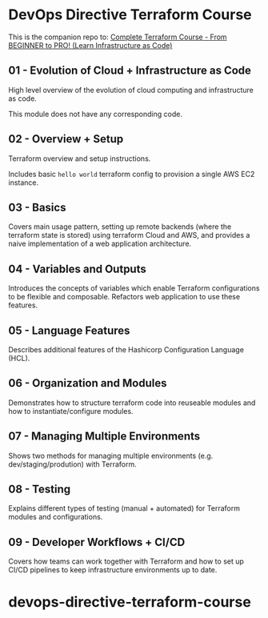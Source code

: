 # DevOps Directive Terraform Course

This is the companion repo to: [Complete Terraform Course - From BEGINNER to PRO! (Learn Infrastructure as Code)](https://www.youtube.com/watch?v=7xngnjfIlK4)

## 01 - Evolution of Cloud + Infrastructure as Code

High level overview of the evolution of cloud computing and infrastructure as code.

This module does not have any corresponding code.

## 02 - Overview + Setup

Terraform overview and setup instructions.

Includes basic `hello world` terraform config to provision a single AWS EC2 instance.

## 03 - Basics

Covers main usage pattern, setting up remote backends (where the terraform state is stored) using terraform Cloud and AWS, and provides a naive implementation of a web application architecture.

## 04 - Variables and Outputs

Introduces the concepts of variables which enable Terraform configurations to be flexible and composable. Refactors web application to use these features.

## 05 - Language Features

Describes additional features of the Hashicorp Configuration Language (HCL).

## 06 - Organization and Modules

Demonstrates how to structure terraform code into reuseable modules and how to instantiate/configure modules.

## 07 - Managing Multiple Environments

Shows two methods for managing multiple environments (e.g. dev/staging/prodution) with Terraform.

## 08 - Testing

Explains different types of testing (manual + automated) for Terraform modules and configurations.

## 09 - Developer Workflows + CI/CD

Covers how teams can work together with Terraform and how to set up CI/CD pipelines to keep infrastructure environments up to date.
# devops-directive-terraform-course
